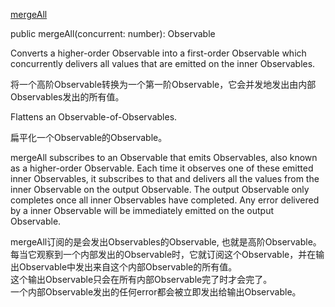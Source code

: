 [mergeAll](http://reactivex.io/rxjs/class/es6/Observable.js~Observable.html#instance-method-mergeAll)

public mergeAll(concurrent: number): Observable  

Converts a higher-order Observable into a first-order Observable which concurrently delivers all values that are emitted on the inner Observables.  

将一个高阶Observable转换为一个第一阶Observable，它会并发地发出由内部Observables发出的所有值。  

Flattens an Observable-of-Observables.  

扁平化一个Observable的Observable。  

mergeAll subscribes to an Observable that emits Observables, also known as a higher-order Observable. Each time it observes one of these emitted inner Observables, it subscribes to that and delivers all the values from the inner Observable on the output Observable. The output Observable only completes once all inner Observables have completed. Any error delivered by a inner Observable will be immediately emitted on the output Observable.  

mergeAll订阅的是会发出Observables的Observable, 也就是高阶Observable。  
每当它观察到一个内部发出的Observable时，它就订阅这个Observable，并在输出Observable中发出来自这个内部Observable的所有值。  
这个输出Observable只会在所有内部Observable完了时才会完了。  
一个内部Observable发出的任何error都会被立即发出给输出Observable。
